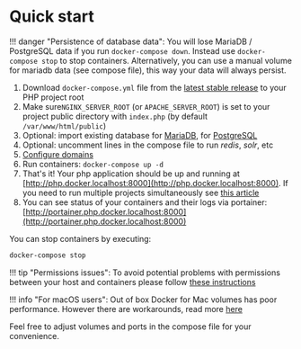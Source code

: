 # Quick start

!!! danger "Persistence of database data":
    You will lose MariaDB / PostgreSQL data if you run `docker-compose down`. Instead use `docker-compose stop` to stop containers. Alternatively, you can use a manual volume for mariadb data (see compose file), this way your data will always persist. 

1. Download `docker-compose.yml` file from the [latest stable release](https://github.com/wodby/docker4php/releases) to your PHP project root
2. Make sure`NGINX_SERVER_ROOT` (or `APACHE_SERVER_ROOT`) is set to your project public directory with `index.php` (by default `/var/www/html/public`)  
3. Optional: import existing database for [MariaDB](../containers/mariadb.md#import-existing-database), for [PostgreSQL](../containers/postgres.md#import-existing-database)
4. Optional: uncomment lines in the compose file to run _redis_, _solr_, etc
5. [Configure domains](domains.md) 
6. Run containers: `docker-compose up -d`
7. That's it! Your php application should be up and running at [http://php.docker.localhost:8000](http://php.docker.localhost:8000). If you need to run multiple projects simultaneously see [this article](multiple-projects.md)
8. You can see status of your containers and their logs via portainer: [http://portainer.php.docker.localhost:8000](http://portainer.php.docker.localhost:8000)

You can stop containers by executing:
```bash
docker-compose stop
```

!!! tip "Permissions issues":
    To avoid potential problems with permissions between your host and containers please follow [these instructions](permissions.md)

!!! info "For macOS users":
    Out of box Docker for Mac volumes has poor performance. However there are workarounds, read more [here](docker-for-mac.md)

Feel free to adjust volumes and ports in the compose file for your convenience. 

